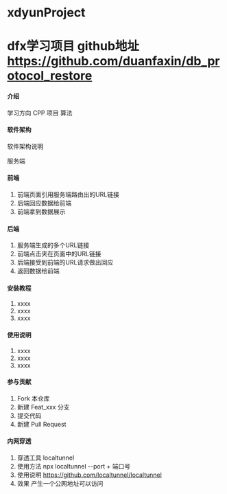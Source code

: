# xdyunProject

# dfx学习项目  github地址 https://github.com/duanfaxin/db_protocol_restore

#### 介绍
学习方向 CPP  项目  算法

#### 软件架构
软件架构说明

服务端 


#### 前端
1. 前端页面引用服务端路由出的URL链接
2. 后端回应数据给前端
3. 前端拿到数据展示


#### 后端
1. 服务端生成的多个URL链接
2. 前端点击夹在页面中的URL链接
3. 后端接受到前端的URL请求做出回应
4. 返回数据给前端

#### 安装教程

1.  xxxx
2.  xxxx
3.  xxxx

#### 使用说明

1.  xxxx
2.  xxxx
3.  xxxx

#### 参与贡献

1.  Fork 本仓库
2.  新建 Feat_xxx 分支
3.  提交代码
4.  新建 Pull Request


#### 内网穿透
1. 穿透工具 localtunnel
2. 使用方法 npx localtunnel --port + 端口号
3. 使用说明 https://github.com/localtunnel/localtunnel
4. 效果 产生一个公网地址可以访问